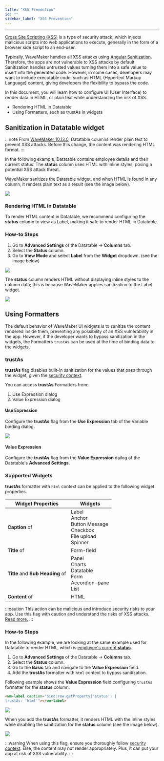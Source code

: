```yaml
---
title: "XSS Prevention"
id: ""
sidebar_label: "XSS Prevention"
---
```

---

[Cross Site Scripting (XSS)](https://owasp.org/www-community/attacks/xss/) is a type of security attack, which injects malicious scripts into web applications to execute, generally in the form of a browser side script to an end-user.

Typically, WaveMaker handles all XSS attacks using [Angular Sanitization](https://angular.io/api/platform-browser/DomSanitizer). Therefore, the apps are not vulnerable to XSS attacks by default. Sanitization handles untrusted values turning them into a safe value to insert into the generated code. However, in some cases, developers may want to include executable code, such as HTML (Hypertext Markup Language) content, giving developers the flexibility to bypass the code.

In this document, you will learn how to configure UI (User Interface) to render data in HTML, or plain text while understanding the risk of XSS. 

- Rendering HTML in Datatable
- Using Formatters, such as trustAs in widgets

## Sanitization in Datatable widget

:::note
From [WaveMaker 10.13.0](/learn/wavemaker-release-notes/v10-13-0), Datatable columns render plain text to prevent XSS attacks. Before this change, the content was rendering HTML format.
:::

In the following example, Datatable contains employee details and their current status. The **status** column uses HTML with inline styles, posing a potential XSS attack threat. 

WaveMaker sanitizes the Datatable widget, and when HTML is found in any column, it renders plain text as a result (see the image below).

[![](/learn/assets/xss_datatable1.png)](/learn/assets/xss_datatable1.png)

### Rendering HTML in Datatable

To render HTML content in Datatable, we recommend configuring the **status** column to view as Label, making it safe to render HTML in Datatable.

### How-to Steps

1. Go to **Advanced Settings** of the Datatable -> **Columns** tab.
2. Select the **Status** column.
3. Go to **View Mode** and select **Label** from the **Widget** dropdown. (see the image below)

[![](/learn/assets/xss_datatable3.png)](/learn/assets/xss_datatable3.png)

The **status** column renders HTML without displaying inline styles to the column data; this is because WaveMaker applies sanitization to the Label widget. 

[![](/learn/assets/xss_datatable2.png)](/learn/assets/xss_datatable2.png)

## Using Formatters

The default behavior of WaveMaker UI widgets is to sanitize the content rendered inside them, preventing any possibility of an XSS vulnerability in the app. However, if the developer wants to bypass sanitization in the widgets, the Formatters `trustAs` can be used at the time of binding data to the widgets.

### trustAs

**trustAs** flag disables built-in sanitization for the values that pass through the widget, given the [security context](https://angular.io/guide/security#sanitization-and-security-contexts). 

You can access **trustAs** Formatters from:

1. Use Expression dialog
2. Value Expression dialog

#### Use Expression

Configure the **trustAs** flag from the **Use Expression** tab of the Variable binding dialog. 

[![](/learn/assets/xss_datatable7.png)](/learn/assets/xss_datatable7.png)

#### Value Expression

Configure the **trustAs** flag from the **Value Expression** dailog of the Datatable's **Advanced Settings**. 

### Supported Widgets

**trustAs** formatter with `html` context can be applied to the following widget properties.

| Widget Properties | Widgets | 
|---|---|
|**Caption** of | Label <br> Anchor <br> Button Message <br> Checkbox <br> File upload <br> Spinner |
| **Title** of | Form-field |
|**Title** and **Sub Heading** of | Panel <br> Charts <br> Datatable <br> Form <br> Accordion-pane <br> List |
| **Content** of | HTML |

:::caution
This action can be malicious and introduce security risks to your app. Use this flag with caution and understand the risks of XSS attacks. [Read more.](https://angular.io/guide/security#sanitization-and-security-contexts)
:::

### How-to Steps

In the following example, we are looking at the same example used for Datatable to render HTML, which is [employee's current **status**](#sanitization-in-data-table-widget). 

1. Go to **Advanced Settings** of the Datatable -> **Columns** tab.
2. Select the **Status** column.
3. Go to the **Basic** tab and navigate to the **Value Expression** field. 
4. Add the **trustAs** formatter with `html` context to bypass sanitization.

Following example shows the **Value Expression** field configuring `trustAs` formatter for the **status** column.

```html
<wm-label caption="bind:row.getProperty('status') | 
trustAs: 'html'"></wm-label>
```

[![](/learn/assets/xss_datatable4.png)](/learn/assets/xss_datatable4.png)

When you add the **trustAs** formatter, it renders HTML with the inline styles while disabling the sanitization for the **status** column (see the image below).

[![](/learn/assets/xss_datatable5.png)](/learn/assets/xss_datatable5.png)

:::warning
When using this flag, ensure you thoroughly follow [security context](https://angular.io/guide/security#sanitization-and-security-contexts). Else, the content may not render appropriately. Plus, it can put your app at risk of XSS vulnerability.
:::